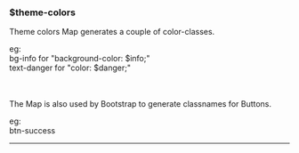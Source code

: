 <h3>$theme-colors</h3>
<p>
Theme colors Map generates a couple of color-classes.
</p>
eg: <br>
<span class="bg-info text-white">bg-info for "background-color: $info;"</span>
<div class="text-danger">text-danger for "color: $danger;"</div>
<br>
<br>
<p>The Map is also used by Bootstrap to generate classnames for Buttons.</p>
eg: 
<div class="btn btn-success">btn-success</div>
<hr class="mb-6" />